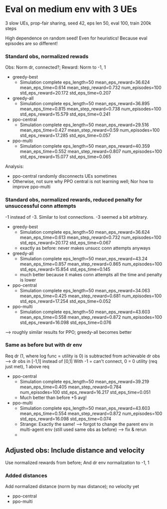 # Eval on medium env with 3 UEs

3 slow UEs, prop-fair sharing, seed 42, eps len 50, eval 100, train 200k steps

High dependence on random seed! Even for heuristics! Because eval episodes are so different!

### Standard obs, normalized rewads

Obs: Norm dr, connected?; Reward: Norm to -1, 1

* greedy-best
    * Simulation complete            eps_length=50 mean_eps_reward=36.624 mean_eps_time=0.614 mean_step_reward=0.732 num_episodes=100 std_eps_reward=20.172 std_eps_time=0.207
* greedy-all
    * Simulation complete            eps_length=50 mean_eps_reward=36.895 mean_eps_time=0.815 mean_step_reward=0.738 num_episodes=100 std_eps_reward=15.579 std_eps_time=0.241
* ppo-central
    * Simulation complete            eps_length=50 mean_eps_reward=29.516 mean_eps_time=0.427 mean_step_reward=0.59 num_episodes=100 std_eps_reward=17.285 std_eps_time=0.057
* ppo-multi
    * Simulation complete            eps_length=50 mean_eps_reward=40.359 mean_eps_time=0.552 mean_step_reward=0.807 num_episodes=100 std_eps_reward=15.077 std_eps_time=0.065

Analysis:
* ppo-central randomly disconnects UEs sometimes
* Otherwise, not sure why PPO central is not learning well; Nor how to improve ppo-multi

### Standard obs, normalized rewards, reduced penalty for unsuccessful conn attempts

-1 instead of -3. Similar to lost connections. -3 seemed a bit arbitrary.

* greedy-best
    * Simulation complete            eps_length=50 mean_eps_reward=36.624 mean_eps_time=0.613 mean_step_reward=0.732 num_episodes=100 std_eps_reward=20.172 std_eps_time=0.067
    * exactly as before: never makes unsucc conn attempts anyways
* greedy-all
    * Simulation complete            eps_length=50 mean_eps_reward=43.24 mean_eps_time=0.857 mean_step_reward=0.865 num_episodes=100 std_eps_reward=15.854 std_eps_time=0.145
    * much better because it makes conn attempts all the time and penalty is lower
* ppo-central
    * Simulation complete            eps_length=50 mean_eps_reward=34.063 mean_eps_time=0.425 mean_step_reward=0.681 num_episodes=100 std_eps_reward=17.254 std_eps_time=0.052
* ppo-multi
    * Simulation complete            eps_length=50 mean_eps_reward=43.603 mean_eps_time=0.558 mean_step_reward=0.872 num_episodes=100 std_eps_reward=16.098 std_eps_time=0.076

--> roughly similar results for PPO; greedy-all becomes better

### Same as before but with dr env

Req dr (1, where log func = utility is 0) is subtracted from achievable dr obs --> dr obs in [-1,1] instead of [0,1]
With -1 = can't connect, 0 = 0 utility (req just met), 1 above req

* ppo-central
    * Simulation complete            eps_length=50 mean_eps_reward=39.219 mean_eps_time=0.405 mean_step_reward=0.784 num_episodes=100 std_eps_reward=16.217 std_eps_time=0.051
    * Much better than before +5 avg!
* ppo-multi
    * Simulation complete            eps_length=50 mean_eps_reward=43.603 mean_eps_time=0.554 mean_step_reward=0.872 num_episodes=100 std_eps_reward=16.098 std_eps_time=0.074
    * Strange: Exactly the same! --> forgot to change the parent env in multi-agent env (still used same obs as before) --> fix & rerun
    * 
  
    
## Adjusted obs: Include distance and velocity

Use normalized rewards from before; And dr env normailzation to -1, 1

### Added distances

Add normalized distance (norm by max distance); no velocity yet

* ppo-central
* ppo-multi
